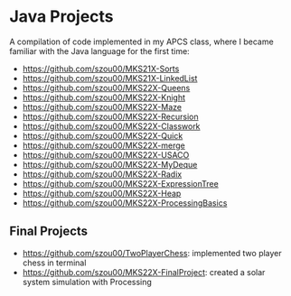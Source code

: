 # Java Projects

A compilation of code implemented in my APCS class, where I became familiar with the Java language for the first time:

- https://github.com/szou00/MKS21X-Sorts
- https://github.com/szou00/MKS21X-LinkedList
- https://github.com/szou00/MKS22X-Queens
- https://github.com/szou00/MKS22X-Knight
- https://github.com/szou00/MKS22X-Maze
- https://github.com/szou00/MKS22X-Recursion
- https://github.com/szou00/MKS22X-Classwork
- https://github.com/szou00/MKS22X-Quick
- https://github.com/szou00/MKS22X-merge
- https://github.com/szou00/MKS22X-USACO
- https://github.com/szou00/MKS22X-MyDeque
- https://github.com/szou00/MKS22X-Radix
- https://github.com/szou00/MKS22X-ExpressionTree
- https://github.com/szou00/MKS22X-Heap
- https://github.com/szou00/MKS22X-ProcessingBasics

## Final Projects
- https://github.com/szou00/TwoPlayerChess: implemented two player chess in terminal 
- https://github.com/szou00/MKS22X-FinalProject: created a solar system simulation with Processing
